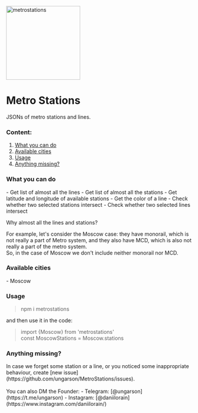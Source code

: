 <img src="https://i.ibb.co/WnD42Vy/metrostations.png" width="200" alt="metrostations" border="0"></img>
# Metro Stations
JSONs of metro stations and lines.

### Content:
1. [What you can do](#what-you-can-do)
2. [Available cities](#available-cities)
3. [Usage](#usage)
4. [Anything missing?](#anything-missing)

<h3 id="what-you-can-do">What you can do</h3>
- Get list of almost all the lines
- Get list of almost all the stations
- Get latitude and longitude of available stations
- Get the color of a line
- Check whether two selected stations intersect
- Check whether two selected lines intersect

Why almost all the lines and stations? 

For example, let's consider the Moscow case: they have monorail,
which is not really a part of Metro system, 
and they also have MCD, which is also not really a part of the metro system. <br>
So, in the case of Moscow we don't include neither monorail nor MCD.
<h3 id="available-cities">Available cities</h3>
- Moscow

<h3 id="usage">Usage</h3>

> npm i metrostations

and then use it in the code:

> import {Moscow} from 'metrostations' <br />
> const MoscowStations = Moscow.stations

<h3 id="anything-missing">Anything missing?</h3>
In case we forget some station or a line, or you noticed some inappropriate behaviour, create [new issue](https://github.com/ungarson/MetroStations/issues).
<br>
<br>
You can also DM the Founder:
- Telegram: [@ungarson](https://t.me/ungarson)
- Instagram: [@daniilorain](https://www.instagram.com/daniilorain/)